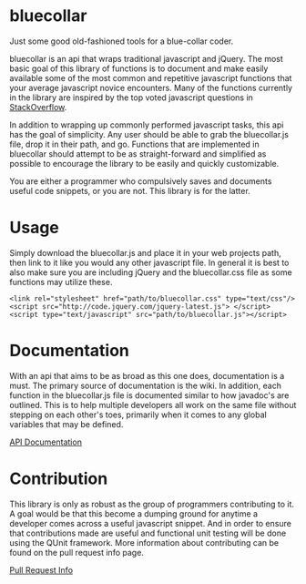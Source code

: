 bluecollar
==========

Just some good old-fashioned tools for a blue-collar coder.

bluecollar is an api that wraps traditional javascript and jQuery.  The most basic goal of this library of functions is to document and make easily available some of the  most common and repetitive javascript functions that your average javascript novice encounters.  Many of the functions currently in the library are inspired by the top voted javascript questions in [StackOverflow](http://stackoverflow.com/questions/tagged/javascript?page=3&sort=votes&pagesize=15).

In addition to wrapping up commonly performed javascript tasks, this api has the goal of simplicity.  Any user should be able to grab the bluecollar.js file, drop it in their path, and go.  Functions that are implemented in bluecollar should attempt to be as straight-forward and simplified as possible to encourage the library to be easily and quickly customizable.

You are either a programmer who compulsively saves and documents useful code snippets, or you are not.  This library is for the latter.

Usage
=====

Simply download the bluecollar.js and place it in your web projects path, then link to it like you would any other javascript file.  In general it is best to also make sure you are including jQuery and the bluecollar.css file as some functions may utilize these.

    <link rel="stylesheet" href="path/to/bluecollar.css" type="text/css"/>
    <script src="http://code.jquery.com/jquery-latest.js"> </script>
    <script type="text/javascript" src="path/to/bluecollar.js"></script>


Documentation
=============

With an api that aims to be as broad as this one does, documentation is a must.  The primary source of documentation is the wiki.  In addition, each function in the bluecollar.js file is documented similar to how javadoc's are outlined.  This is to help multiple developers all work on the same file without stepping on each other's toes, primarily when it comes to any global variables that may be defined.

[API Documentation](https://github.com/philosowaffle/bluecollar/wiki)


Contribution
============

This library is only as robust as the group of programmers contributing to it.  A goal would be that this become a dumping ground for anytime a developer comes across a useful javascript snippet.  And in order to ensure that contributions made are useful and functional unit testing will be done using the QUnit framework.  More information about contributing can be found on the pull request info page.

[Pull Request Info](https://github.com/philosowaffle/bluecollar/wiki/Pull-Requests)
